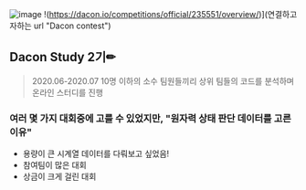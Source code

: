 ![image](https://user-images.githubusercontent.com/59557720/94132723-a8490d80-fe9a-11ea-92e8-25cfd09b7a47.png)
!(https://dacon.io/competitions/official/235551/overview/)](연결하고자하는 url "Dacon contest")
## Dacon Study 2기✏
> 2020.06-2020.07
> 10명 이하의 소수 팀원들끼리 상위 팀들의 코드를 분석하며 온라인 스터디를 진행
### 여러 몇 가지 대회중에 고를 수 있었지만, "원자력 상태 판단 데이터를 고른 이유"
+ 용량이 큰 시계열 데이터를 다뤄보고 싶었음!
+ 참여팀이 많은 대회 
+ 상금이 크게 걸린 대회

